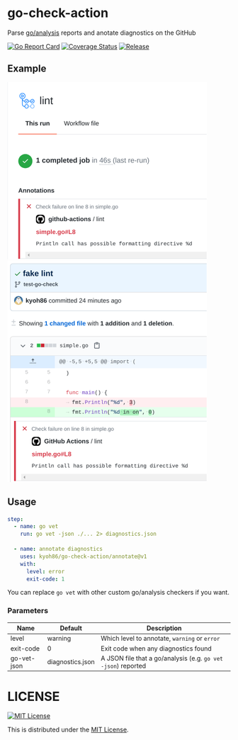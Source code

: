 # go-check-action

Parse [go/analysis](https://pkg.go.dev/golang.org/x/tools/go/analysis) reports and anotate diagnostics on the GitHub

[![Go Report Card](https://goreportcard.com/badge/github.com/kyoh86/go-check-action)](https://goreportcard.com/report/github.com/kyoh86/go-check-action)
[![Coverage Status](https://img.shields.io/codecov/c/github/kyoh86/go-check-action.svg)](https://codecov.io/gh/kyoh86/go-check-action)
[![Release](https://github.com/kyoh86/go-check-action/workflows/Release/badge.svg)](https://github.com/kyoh86/go-check-action/releases)

## Example

<img src="go-check-1.png" width="450" height="400">

<img src="go-check-2.png" width="450" height="500">

## Usage

```yaml
step:
  - name: go vet
    run: go vet -json ./... 2> diagnostics.json

  - name: annotate diagnostics
    uses: kyoh86/go-check-action/annotate@v1
    with:
      level: error
      exit-code: 1
```

You can replace `go vet` with other custom go/analysis checkers if you want.

### Parameters

| Name        | Default          | Description                                                   |
| ---         | ---              | ---                                                           |
| level       | warning          | Which level to annotate, `warning` or `error`                 |
| exit-code   | 0                | Exit code when any diagnostics found                          |
| go-vet-json | diagnostics.json | A JSON file that a go/analysis (e.g. `go vet -json`) reported |

# LICENSE

[![MIT License](http://img.shields.io/badge/license-MIT-blue.svg)](http://www.opensource.org/licenses/MIT)

This is distributed under the [MIT License](http://www.opensource.org/licenses/MIT).
